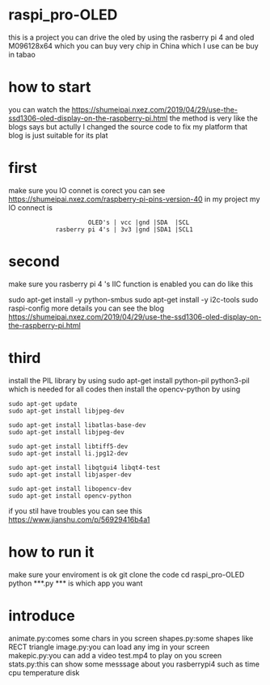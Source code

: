 # raspi_pro-OLED
this is a project you can drive the oled by using the rasberry pi 4 and oled M096128x64 which you can buy very chip in China
which I use can be buy in tabao 
# how to start
you can watch the https://shumeipai.nxez.com/2019/04/29/use-the-ssd1306-oled-display-on-the-raspberry-pi.html 
the method is very like the blogs says but actully I changed the source code to fix my platform 
that blog is just suitable for its plat
# first
make sure you IO connet is corect you can see https://shumeipai.nxez.com/raspberry-pi-pins-version-40 
in my project my IO connect is 

                          OLED's | vcc |gnd |SDA  |SCL
                 rasberry pi 4's | 3v3 |gnd |SDA1 |SCL1
# second
make sure you rasberry pi 4 's IIC function is enabled 
you can do like this

   sudo apt-get install -y python-smbus
   sudo apt-get install -y i2c-tools
   sudo raspi-config
more details you can see the blog https://shumeipai.nxez.com/2019/04/29/use-the-ssd1306-oled-display-on-the-raspberry-pi.html
# third
install the PIL library by using 
  sudo apt-get install python-pil python3-pil 
which is needed for all codes
then
install the opencv-python by using
    
    sudo apt-get update
    sudo apt-get install libjpeg-dev
    
    sudo apt-get install libatlas-base-dev
    sudo apt-get install libjpeg-dev
    
    sudo apt-get install libtiff5-dev
    sudo apt-get install li.jpg12-dev
    
    sudo apt-get install libqtgui4 libqt4-test
    sudo apt-get install libjasper-dev

    sudo apt-get install libopencv-dev
    sudo apt-get install opencv-python

if you stil have troubles you can see this https://www.jianshu.com/p/56929416b4a1

# how to run it
make sure your enviroment is ok
git clone the code 
cd raspi_pro-OLED
python ***.py
*** is which app you want 
# introduce
animate.py:comes some chars in you screen
shapes.py:some shapes like RECT triangle 
image.py:you can load any img in your screen 
makepic.py:you can add a video test.mp4 to play on you screen
stats.py:this can show some messsage about you rasberrypi4 such as time cpu temperature disk
 
